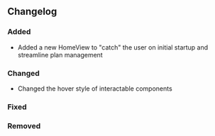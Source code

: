 ## Changelog

### Added

- Added a new HomeView to "catch" the user on initial startup and streamline plan management

### Changed

- Changed the hover style of interactable components

### Fixed

### Removed

